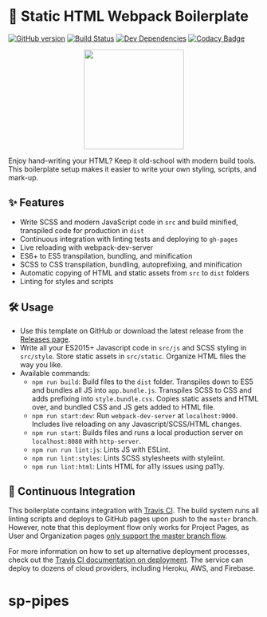 # 🚀 Static HTML Webpack Boilerplate
[![GitHub version](https://badge.fury.io/gh/erickzhao%2Fstatic-html-webpack-boilerplate.svg)](https://badge.fury.io/gh/erickzhao%2Fstatic-html-webpack-boilerplate)
[![Build Status](https://api.travis-ci.org/erickzhao/static-html-webpack-boilerplate.svg?branch=master)](https://travis-ci.org/erickzhao/static-html-webpack-boilerplate)
[![Dev Dependencies](https://david-dm.org/erickzhao/static-html-webpack-boilerplate/dev-status.svg)](https://david-dm.org/erickzhao/static-html-webpack-boilerplate?type=dev)
[![Codacy Badge](https://api.codacy.com/project/badge/Grade/a81c78b2255343a2a1c86abb564431a9)](https://app.codacy.com/app/erickzhao/static-html-webpack-boilerplate?utm_source=github.com&utm_medium=referral&utm_content=erickzhao/static-html-webpack-boilerplate&utm_campaign=Badge_Grade_Dashboard)

<p align="center">
  <img width="200" height="200" src="https://i.imgur.com/y8m5pkQ.png">
</p>

Enjoy hand-writing your HTML? Keep it old-school with modern build tools. This boilerplate setup makes it easier to write your own styling, scripts, and mark-up.

## ✨ Features

- Write SCSS and modern JavaScript code in `src` and build minified, transpiled code for production in `dist`
- Continuous integration with linting tests and deploying to `gh-pages`
- Live reloading with webpack-dev-server
- ES6+ to ES5 transpilation, bundling, and minification
- SCSS to CSS transpilation, bundling, autoprefixing, and minification
- Automatic copying of HTML and static assets from `src` to `dist` folders
- Linting for styles and scripts

## 🛠 Usage

- Use this template on GitHub or download the latest release from the [Releases page](https://github.com/erickzhao/static-html-webpack-boilerplate/releases).
- Write all your ES2015+ Javascript code in `src/js` and SCSS styling in `src/style`. Store static assets in `src/static`. Organize HTML files the way you like.
- Available commands:
  - `npm run build`: Build files to the `dist` folder. Transpiles down to ES5 and bundles all JS into `app.bundle.js`. Transpiles SCSS to CSS and adds prefixing into `style.bundle.css`. Copies static assets and HTML over, and bundled CSS and JS gets added to HTML file.
  - `npm run start:dev`: Run `webpack-dev-server` at `localhost:9000`. Includes live reloading on any Javascript/SCSS/HTML changes.
  - `npm run start`: Builds files and runs a local production server on `localhost:8080` with `http-server`.
  - `npm run run lint:js`: Lints JS with ESLint.
  - `npm run lint:styles`: Lints SCSS stylesheets with stylelint.
  - `npm run lint:html`: Lints HTML for a11y issues using pa11y.
  
## 🔄 Continuous Integration

This boilerplate contains integration with [Travis CI](https://travis-ci.org/). The build system runs all linting scripts and deploys to GitHub pages upon push to the `master` branch. However, note that this deployment flow only works for Project Pages, as User and Organization pages [only support the master branch flow](https://help.github.com/articles/user-organization-and-project-pages/).

For more information on how to set up alternative deployment processes, check out the [Travis CI documentation on deployment](https://docs.travis-ci.com/user/deployment). The service can deploy to dozens of cloud providers, including Heroku, AWS, and Firebase.
# sp-pipes
